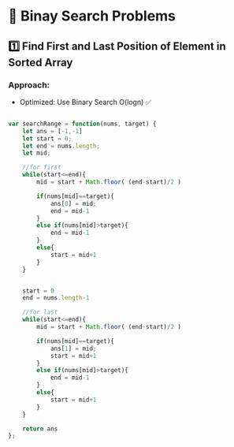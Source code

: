 # 📌 Binay Search Problems

## 1️⃣ Find First and Last Position of Element in Sorted Array  

### **Approach:**

- Optimized: Use Binary Search O(logn) ✅

 
```js

var searchRange = function(nums, target) {
    let ans = [-1,-1]
    let start = 0;
    let end = nums.length;
    let mid;

    //for first
    while(start<=end){
        mid = start + Math.floor( (end-start)/2 )

        if(nums[mid]==target){
            ans[0] = mid;
            end = mid-1
        }
        else if(nums[mid]>target){
            end = mid-1
        }
        else{
            start = mid+1
        }
    }


    start = 0
    end = nums.length-1

    //for last
    while(start<=end){
        mid = start + Math.floor( (end-start)/2 )

        if(nums[mid]==target){
            ans[1] = mid;
            start = mid+1
        }
        else if(nums[mid]>target){
            end = mid-1
        }
        else{
            start = mid+1
        }
    }

    return ans
};
```
